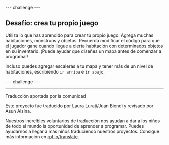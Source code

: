 --- challenge ---

## Desafío: crea tu propio juego

Utiliza lo que has aprendido para crear tu propio juego. Agrega muchas habitaciones, monstruos y objetos. Recuerda modificar el código para que el jugador gane cuando llegue a cierta habitación con determinados objetos en su inventario. ¡Puede ayudar que diseñes un mapa antes de comenzar a programar!

Incluso puedes agregar escaleras a tu mapa y tener más de un nivel de habitaciones, escribiendo `ir arriba` e `ir abajo`.

--- challenge ---


***
Traducción aportada por la comunidad

Este proyecto fue traducido por Laura Lurati/Juan Biondi y revisado por Asun Alsina.

Nuestros increíbles voluntarios de traducción nos ayudan a dar a los niños de todo el mundo la oportunidad de aprender a programar. Puedes ayudarnos a llegar a más niños traduciendo nuestros proyectos. Consigue más información en [rpf.io/translate](https://rpf.io/translate).